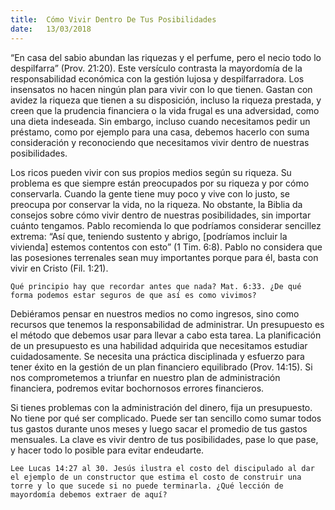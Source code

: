 ```yaml
---
title:  Cómo Vivir Dentro De Tus Posibilidades
date:   13/03/2018
---
```


“En casa del sabio abundan las riquezas y el perfume, pero el necio todo lo despilfarra” (Prov. 21:20). Este versículo contrasta la mayordomía de la responsabilidad económica con la gestión lujosa y despilfarradora. Los insensatos no hacen ningún plan para vivir con lo que tienen. Gastan con avidez la riqueza que tienen a su disposición, incluso la riqueza prestada, y creen que la prudencia financiera o la vida frugal es una adversidad, como una dieta indeseada. Sin embargo, incluso cuando necesitamos pedir un préstamo, como por ejemplo para una casa, debemos hacerlo con suma consideración y reconociendo que necesitamos vivir dentro de nuestras posibilidades. 

Los ricos pueden vivir con sus propios medios según su riqueza. Su problema es que siempre están preocupados por su riqueza y por cómo conservarla. Cuando la gente tiene muy poco y vive con lo justo, se preocupa por conservar la vida, no la riqueza. No obstante, la Biblia da consejos sobre cómo vivir dentro de nuestras posibilidades, sin importar cuánto tengamos. Pablo recomienda lo que podríamos considerar sencillez extrema: “Así que, teniendo sustento y abrigo, [podríamos incluir la vivienda] estemos contentos con esto” (1 Tim. 6:8). Pablo no considera que las posesiones terrenales sean muy importantes porque para él, basta con vivir en Cristo (Fil. 1:21). 

`Qué principio hay que recordar antes que nada? Mat. 6:33. ¿De qué forma podemos estar seguros de que así es como vivimos?`

Debiéramos pensar en nuestros medios no como ingresos, sino como recursos que tenemos la responsabilidad de administrar. Un presupuesto es el método que debemos usar para llevar a cabo esta tarea. La planificación de un presupuesto es una habilidad adquirida que necesitamos estudiar cuidadosamente. Se necesita una práctica disciplinada y esfuerzo para tener éxito en la gestión de un plan financiero equilibrado (Prov. 14:15). Si nos comprometemos a triunfar en nuestro plan de administración financiera, podremos evitar bochornosos errores financieros. 

Si tienes problemas con la administración del dinero, fija un presupuesto. No tiene por qué ser complicado. Puede ser tan sencillo como sumar todos tus gastos durante unos meses y luego sacar el promedio de tus gastos mensuales. La clave es vivir dentro de tus posibilidades, pase lo que pase, y hacer todo lo posible para evitar endeudarte. 

`Lee Lucas 14:27 al 30. Jesús ilustra el costo del discipulado al dar el ejemplo de un constructor que estima el costo de construir una torre y lo que sucede si no puede terminarla. ¿Qué lección de mayordomía debemos extraer de aquí?`